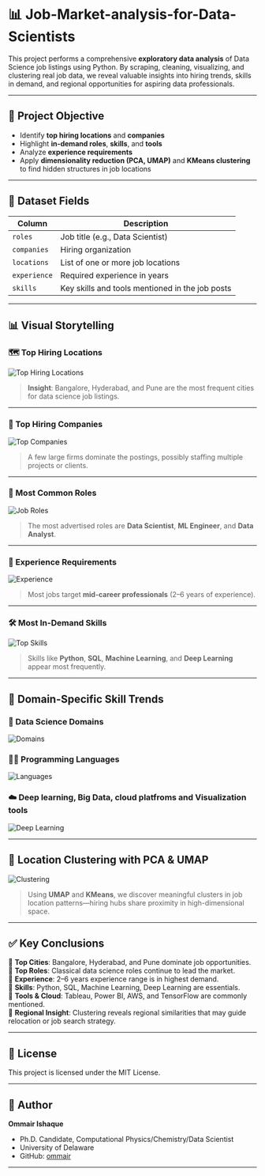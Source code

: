 # 📊 Job-Market-analysis-for-Data-Scientists

This project performs a comprehensive **exploratory data analysis** of Data Science job listings using Python. By scraping, cleaning, visualizing, and clustering real job data, we reveal valuable insights into hiring trends, skills in demand, and regional opportunities for aspiring data professionals.

---

## 🧾 Project Objective

- Identify **top hiring locations** and **companies**
- Highlight **in-demand roles**, **skills**, and **tools**
- Analyze **experience requirements**
- Apply **dimensionality reduction (PCA, UMAP)** and **KMeans clustering** to find hidden structures in job locations

---

## 📁 Dataset Fields

| Column      | Description                                      |
|-------------|--------------------------------------------------|
| `roles`     | Job title (e.g., Data Scientist)                |
| `companies` | Hiring organization                             |
| `locations` | List of one or more job locations               |
| `experience`| Required experience in years                    |
| `skills`    | Key skills and tools mentioned in the job posts |

---

## 📊 Visual Storytelling

### 🗺️ Top Hiring Locations

![Top Hiring Locations](figures/1_top_locations.png)

> **Insight**: Bangalore, Hyderabad, and Pune are the most frequent cities for data science job listings.

---

### 🏢 Top Hiring Companies

![Top Companies](figures/2_top_companies.png)

> A few large firms dominate the postings, possibly staffing multiple projects or clients.

---

### 💼 Most Common Roles

![Job Roles](figures/3_top_roles.png)

> The most advertised roles are **Data Scientist**, **ML Engineer**, and **Data Analyst**.

---

### 🧪 Experience Requirements

![Experience](figures/4_desired_exp.png)

> Most jobs target **mid-career professionals** (2–6 years of experience).

---

### 🛠️ Most In-Demand Skills

![Top Skills](figures/5_desired_skills.png)

> Skills like **Python**, **SQL**, **Machine Learning**, and **Deep Learning** appear most frequently.

---

## 🧠 Domain-Specific Skill Trends

### 🔬 Data Science Domains

![Domains](figures/6_mandatory_skills.png)

### 🧑‍💻 Programming Languages

![Languages](figures/7_desired_programming.png)

### ☁️ Deep learning, Big Data, cloud platfroms and Visualization tools

![Deep Learning](figures/8_deep_learning.png)

---

## 🧭 Location Clustering with PCA & UMAP

![Clustering](figures/9_umap_pca.png)

> Using **UMAP** and **KMeans**, we discover meaningful clusters in job location patterns—hiring hubs share proximity in high-dimensional space.

---

## ✅ Key Conclusions

📌 **Top Cities**: Bangalore, Hyderabad, and Pune dominate job opportunities.  
📌 **Top Roles**: Classical data science roles continue to lead the market.  
📌 **Experience**: 2–6 years experience range is in highest demand.  
📌 **Skills**: Python, SQL, Machine Learning, Deep Learning are essentials.  
📌 **Tools & Cloud**: Tableau, Power BI, AWS, and TensorFlow are commonly mentioned.  
📌 **Regional Insight**: Clustering reveals regional similarities that may guide relocation or job search strategy.

---

## 💼 License

This project is licensed under the MIT License.

---

## 👤 Author

**Ommair Ishaque**
* Ph.D. Candidate, Computational Physics/Chemistry/Data Scientist
* University of Delaware
* GitHub: [ommair](https://github.com/ommair)

---

